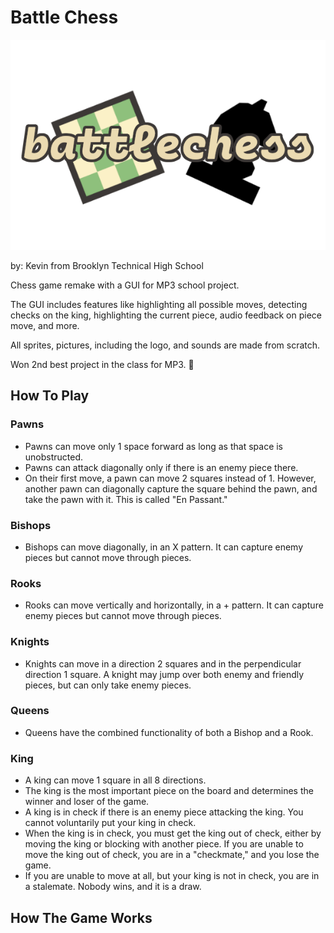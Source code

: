 # Battle Chess

<img src = "https://raw.githubusercontent.com/kevinMEH/battlechess/main/assets/Battle%20Chess%20Logo.png" alt = "Battle Chess Logo">

by: Kevin from Brooklyn Technical High School

Chess game remake with a GUI for MP3 school project.

The GUI includes features like highlighting all possible moves, detecting checks on the king, highlighting the current piece, audio feedback on piece move, and more.

All sprites, pictures, including the logo, and sounds are made from scratch.

Won 2nd best project in the class for MP3. 🎉

## How To Play

### Pawns

- Pawns can move only 1 space forward as long as that space is unobstructed.
- Pawns can attack diagonally only if there is an enemy piece there.
- On their first move, a pawn can move 2 squares instead of 1. However, another pawn can diagonally capture the square behind the pawn, and take the pawn with it. This is called "En Passant."
  
### Bishops

- Bishops can move diagonally, in an X pattern. It can capture enemy pieces but cannot move through pieces.

### Rooks

- Rooks can move vertically and horizontally, in a + pattern. It can capture enemy pieces but cannot move through pieces.
  
### Knights

- Knights can move in a direction 2 squares and in the perpendicular direction 1 square. A knight may jump over both enemy and friendly pieces, but can only take enemy pieces.
  
### Queens

- Queens have the combined functionality of both a Bishop and a Rook.

### King

- A king can move 1 square in all 8 directions. 
- The king is the most important piece on the board and determines the winner and loser of the game.
- A king is in check if there is an enemy piece attacking the king. You cannot voluntarily put your king in check.
- When the king is in check, you must get the king out of check, either by moving the king or blocking with another piece. If you are unable to move the king out of check, you are in a "checkmate," and you lose the game.
- If you are unable to move at all, but your king is not in check, you are in a stalemate. Nobody wins, and it is a draw.
  
## How The Game Works
  
